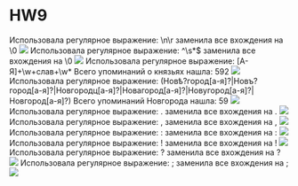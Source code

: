 # HW9
Использовала регулярное выражение: \n\r заменила все вхождения на \0
![](https://pp.userapi.com/c846217/v846217389/67ffa/9xasRyeA7KU.jpg)
Использовала регулярное выражение: ^\s*$ заменила все вхождения на \0
![](https://pp.userapi.com/c846217/v846217389/68002/PUHJdN1ZTXs.jpg)
Использовала регулярное выражение: [А-Я]+\w+слав+\w* Всего упоминаний о князьях нашла: 592
![](https://pp.userapi.com/c846217/v846217389/6800b/f-sbv1ouBS8.jpg)
Использовала регулярное выражение: (Новѣ?город[а-я]?|Новъ?город[а-я]?|Новгородц[а-я]?|Новагород[а-я]?|Новугород[а-я]?|Новгород[а-я]?) Всего упоминаний Новгорода нашла: 59
![](https://pp.userapi.com/c846217/v846217389/68015/T7kXlkNr3SY.jpg)
Использовала регулярное выражение: . заменила все вхождения на .
![](https://vk.com/photo20401172_456248023)
Использовала регулярное выражение: , заменила все вхождения на ,
![](https://pp.userapi.com/c846217/v846217389/68029/XHqX1HR97mM.jpg)
Использовала регулярное выражение: : заменила все вхождения на :
![](https://pp.userapi.com/c846217/v846217389/68033/1wgJDGwP8E0.jpg)
Использовала регулярное выражение: ! заменила все вхождения на !
![](https://pp.userapi.com/c846217/v846217389/6803d/VEQu7JpDwkQ.jpg)
Использовала регулярное выражение: ? заменила все вхождения на ?
![](https://pp.userapi.com/c846217/v846217389/68047/aKHrc-GBPwk.jpg)
Использовала регулярное выражение: ; заменила все вхождения на ;
![](https://pp.userapi.com/c846217/v846217389/68051/hhpWU99qoAo.jpg)
